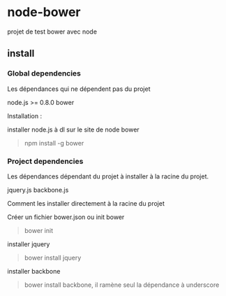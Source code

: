 # node-bower

projet de test bower avec node

## install

### Global dependencies

Les dépendances qui ne dépendent pas du projet

node.js >= 0.8.0
bower

Installation :

installer node.js à dl sur le site de node
bower

> npm install -g bower

### Project dependencies

Les dépendances dépendant du projet à installer à la racine du projet.

jquery.js
backbone.js

Comment les installer directement à la racine du projet

Créer un fichier bower.json ou init bower

> bower init

installer jquery
> bower install jquery

installer backbone
> bower install backbone, il ramène seul la dépendance à underscore

